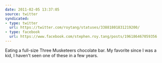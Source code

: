 ```yaml
---
date: 2011-02-05 13:37:05
source: twitter
syndicated:
- type: twitter
  url: https://twitter.com/roytang/statuses/33881801831219200/
- type: facebook
  url: https://www.facebook.com/stephen.roy.tang/posts/196186467059356
---
```


Eating a full-size Three Musketeers chocolate bar. My favorite since I was a kid, I haven't seen one of these in a few years.